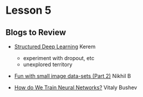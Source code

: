 # Lesson 5

## Blogs to Review

* [Structured Deep Learning](https://towardsdatascience.com/structured-deep-learning-b8ca4138b848) Kerem 
  - experiment with dropout, etc
  - unexplored territory

* [Fun with small image data-sets (Part 2)](https://medium.com/@nikhil.b.k_13958/fun-with-small-image-data-sets-part-2-54d683ca8c96) Nikhil B

* [How do We Train Neural Networks?]()
Vitaly Bushev
